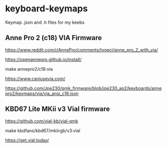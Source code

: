 # keyboard-keymaps
Keymap .json and .h files for my keebs

## Anne Pro 2 (c18) VIA Firmware

https://www.reddit.com/r/AnnePro/comments/txgecj/anne_pro_2_with_via/

https://openannepro.github.io/install/

  make annepro2/c18:via


https://www.caniusevia.com/

https://github.com/Jpe230/qmk_firmware/blob/jpe230_ap2/keyboards/annepro2/keymaps/via/via_ansi_c18.json

## KBD67 Lite MKii v3 Vial firmware

https://github.com/vial-kb/vial-qmk

  make kbdfans/kbd67/mkiirgb/v3:vial

https://get.vial.today/
